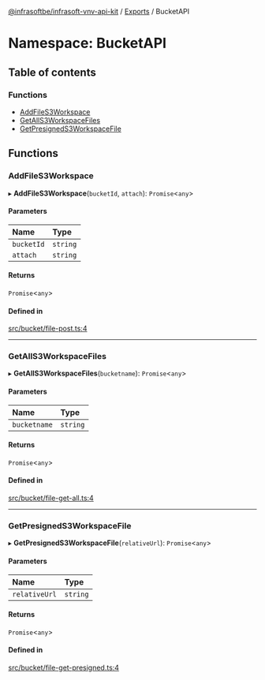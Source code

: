 [@infrasoftbe/infrasoft-vnv-api-kit](../README.md) / [Exports](../modules.md) / BucketAPI

# Namespace: BucketAPI

## Table of contents

### Functions

- [AddFileS3Workspace](BucketAPI.md#addfiles3workspace)
- [GetAllS3WorkspaceFiles](BucketAPI.md#getalls3workspacefiles)
- [GetPresignedS3WorkspaceFile](BucketAPI.md#getpresigneds3workspacefile)

## Functions

### AddFileS3Workspace

▸ **AddFileS3Workspace**(`bucketId`, `attach`): `Promise`\<`any`\>

#### Parameters

| Name | Type |
| :------ | :------ |
| `bucketId` | `string` |
| `attach` | `string` |

#### Returns

`Promise`\<`any`\>

#### Defined in

[src/bucket/file-post.ts:4](https://github.com/infrasoftbe/Infrasoft-vnv-api-kit/blob/783d42b/src/bucket/file-post.ts#L4)

___

### GetAllS3WorkspaceFiles

▸ **GetAllS3WorkspaceFiles**(`bucketname`): `Promise`\<`any`\>

#### Parameters

| Name | Type |
| :------ | :------ |
| `bucketname` | `string` |

#### Returns

`Promise`\<`any`\>

#### Defined in

[src/bucket/file-get-all.ts:4](https://github.com/infrasoftbe/Infrasoft-vnv-api-kit/blob/783d42b/src/bucket/file-get-all.ts#L4)

___

### GetPresignedS3WorkspaceFile

▸ **GetPresignedS3WorkspaceFile**(`relativeUrl`): `Promise`\<`any`\>

#### Parameters

| Name | Type |
| :------ | :------ |
| `relativeUrl` | `string` |

#### Returns

`Promise`\<`any`\>

#### Defined in

[src/bucket/file-get-presigned.ts:4](https://github.com/infrasoftbe/Infrasoft-vnv-api-kit/blob/783d42b/src/bucket/file-get-presigned.ts#L4)
